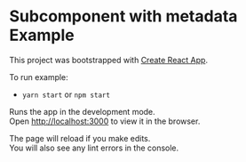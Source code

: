 # Subcomponent with metadata Example

This project was bootstrapped with [Create React App](https://github.com/facebookincubator/create-react-app).

To run example:

* `yarn start` or `npm start`

Runs the app in the development mode.<br>
Open [http://localhost:3000](http://localhost:3000) to view it in the browser.

The page will reload if you make edits.<br>
You will also see any lint errors in the console.
